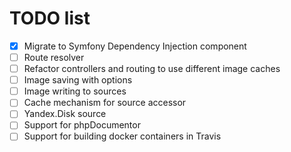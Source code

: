 # TODO list

- [x] Migrate to Symfony Dependency Injection component
- [ ] Route resolver
- [ ] Refactor controllers and routing to use different image caches
- [ ] Image saving with options
- [ ] Image writing to sources
- [ ] Cache mechanism for source accessor
- [ ] Yandex.Disk source
- [ ] Support for phpDocumentor
- [ ] Support for building docker containers in Travis